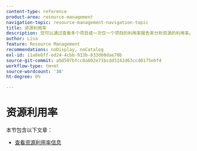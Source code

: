 ```yaml
---
content-type: reference
product-area: resource-management
navigation-topic: resource-management-navigation-topic
title: 资源利用率
description: 您可以通过查看多个项目或一次仅一个项目的利用率报告来分析资源的利用率。
author: Lisa
feature: Resource Management
recommendations: noDisplay, noCatalog
exl-id: 11a8e8ff-ed24-4cbb-913b-833d08dae70b
source-git-commit: a9d507bfcc0a602e71bcdd3142d63cc40175ebf4
workflow-type: tm+mt
source-wordcount: '38'
ht-degree: 0%

---
```


# 资源利用率

本节包含以下文章：

* [查看资源利用率信息](../../resource-mgmt/resource-utilization/view-utilization-information.md)
